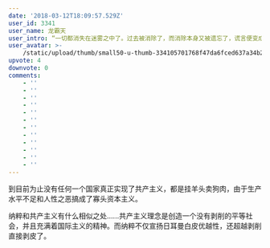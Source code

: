 ```yaml
---
date: '2018-03-12T18:09:57.529Z'
user_id: 3341
user_name: 龙霸天
user_intro: “一切都消失在迷雾之中了。过去被消除了，而消除本身又被遗忘了，谎言便变成了真实。”
user_avatar: >-
    /static/upload/thumb/small50-u-thumb-334105701768f47da6fced637a34b292fce7aba5fe7d.png
upvote: 4
downvote: 0
comments:
    - ''
    - ''
    - ''
    - ''
    - ''
    - ''
    - ''
    - ''
    - ''
    - ''
    - ''
    - ''
---
```


到目前为止没有任何一个国家真正实现了共产主义，都是挂羊头卖狗肉，由于生产水平不足和人性之恶搞成了寡头资本主义。

纳粹和共产主义有什么相似之处......共产主义理念是创造一个没有剥削的平等社会，并且充满着国际主义的精神。而纳粹不仅宣扬日耳曼白皮优越性，还超越剥削直接剥皮了。
